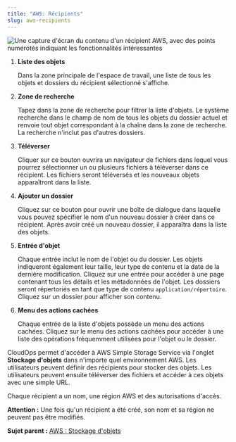 ```yaml
---
title: "AWS: Récipients"
slug: aws-recipients
---
```



![Une capture d'écran du contenu d'un récipient AWS, avec des points numérotés indiquant les fonctionnalités intéressantes](/assets/aws-objectstorage-filelist-numdots-en.png)

1. **Liste des objets**

     Dans la zone principale de l'espace de travail, une liste de tous les objets et dossiers du récipient sélectionné s'affiche.

2. **Zone de recherche**

     Tapez dans la zone de recherche pour filtrer la liste d'objets. Le système recherche dans le champ de nom de tous les objets du dossier actuel et renvoie tout objet correspondant à la chaîne dans la zone de recherche. La recherche n'inclut pas d'autres dossiers.

3. **Téléverser**

     Cliquer sur ce bouton ouvrira un navigateur de fichiers dans lequel vous pourrez sélectionner un ou plusieurs fichiers à téléverser dans ce récipient. Les fichiers seront téléversés et les nouveaux objets apparaîtront dans la liste.

4. **Ajouter un dossier**

     Cliquez sur ce bouton pour ouvrir une boîte de dialogue dans laquelle vous pouvez spécifier le nom d'un nouveau dossier à créer dans ce récipient. Après avoir créé un nouveau dossier, il apparaîtra dans la liste des objets.

5. **Entrée d'objet**

     Chaque entrée inclut le nom de l'objet ou du dossier. Les objets indiqueront également leur taille, leur type de contenu et la date de la dernière modification. Cliquez sur une entrée pour accéder à une page contenant tous les détails et les métadonnées de l'objet. Les dossiers seront répertoriés en tant que type de contenu `application/répertoire`. Cliquez sur un dossier pour afficher son contenu.

6. **Menu des actions cachées**

     Chaque entrée de la liste d'objets possède un menu des actions cachées. Cliquez sur le menu des actions cachées pour accéder à une liste des opérations fréquemment utilisées pour l'objet ou le dossier.


CloudOps permet d'accéder à AWS Simple Storage Service via l'onglet **Stockage d'objets** dans n'importe quel environnement AWS. Les utilisateurs peuvent définir des récipients pour stocker des objets. Les utilisateurs peuvent ensuite téléverser des fichiers et accéder à ces objets avec une simple URL.

Chaque récipient a un nom, une région AWS et des autorisations d'accès.

**Attention :** Une fois qu'un récipient a été créé, son nom et sa région ne peuvent pas être modifiés.

**Sujet parent :** [AWS : Stockage d'objets](aws-object_storage.md)

